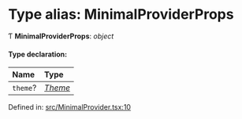 # Type alias: MinimalProviderProps

Ƭ **MinimalProviderProps**: *object*

#### Type declaration:

Name | Type |
:------ | :------ |
`theme`? | [*Theme*](theme.md) |

Defined in: [src/MinimalProvider.tsx:10](https://github.com/minimal-ui/minimal-ui/blob/main/packages/minimalui/src/MinimalProvider.tsx#L10)
